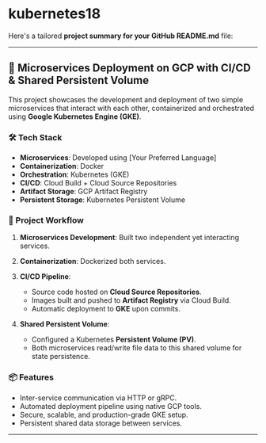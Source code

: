 # kubernetes18
Here's a tailored **project summary for your GitHub README.md** file:

---

## 🚀 Microservices Deployment on GCP with CI/CD & Shared Persistent Volume

This project showcases the development and deployment of two simple microservices that interact with each other, containerized and orchestrated using **Google Kubernetes Engine (GKE)**.

### 🛠️ Tech Stack

* **Microservices**: Developed using \[Your Preferred Language]
* **Containerization**: Docker
* **Orchestration**: Kubernetes (GKE)
* **CI/CD**: Cloud Build + Cloud Source Repositories
* **Artifact Storage**: GCP Artifact Registry
* **Persistent Storage**: Kubernetes Persistent Volume

### 🔄 Project Workflow

1. **Microservices Development**: Built two independent yet interacting services.
2. **Containerization**: Dockerized both services.
3. **CI/CD Pipeline**:

   * Source code hosted on **Cloud Source Repositories**.
   * Images built and pushed to **Artifact Registry** via Cloud Build.
   * Automatic deployment to **GKE** upon commits.
4. **Shared Persistent Volume**:

   * Configured a Kubernetes **Persistent Volume (PV)**.
   * Both microservices read/write file data to this shared volume for state persistence.

### 📦 Features

* Inter-service communication via HTTP or gRPC.
* Automated deployment pipeline using native GCP tools.
* Secure, scalable, and production-grade GKE setup.
* Persistent shared data storage between services.

---


